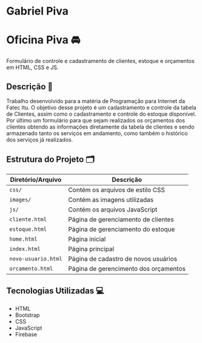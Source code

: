 # Gabriel Piva

# Oficina Piva 🚘

Formulário de controle e cadastramento de clientes, estoque e orçamentos em HTML, CSS e JS.

## Descrição 📓

Trabalho desenvolvido para a matéria de Programação para Internet da Fatec Itu.
O objetivo desse projeto é um cadastramento e controle da tabela de Clientes, assim como o cadastramento e controle do estoque disponível.
Por último um formulário para que sejam realizados os orçamentos dos clientes obtendo as informações diretamente da tabela de clientes e sendo armazenado tanto os serviços em andamento, como também o histórico dos serviços já realizados.

## Estrutura do Projeto 🗂

| Diretório/Arquivo          | Descrição                            |
|----------------------------|--------------------------------------|
| `css/`                     | Contém os arquivos de estilo CSS     |
| `images/`                  | Contém as imagens utilizadas         |
| `js/`                      | Contém os arquivos JavaScript        |
| `cliente.html`             | Página de gerenciamento de clientes  |
| `estoque.html`             | Página de gerenciamento do estoque   |
| `home.html`                | Página inicial                       |
| `index.html`               | Página principal                     |
| `novo-usuario.html`        | Página de cadastro de novos usuários |
| `orcamento.html`           | Página de gerencimento dos orçamentos|

## Tecnologias Utilizadas 💻

- HTML
- Bootstrap
- CSS
- JavaScript
- Firebase